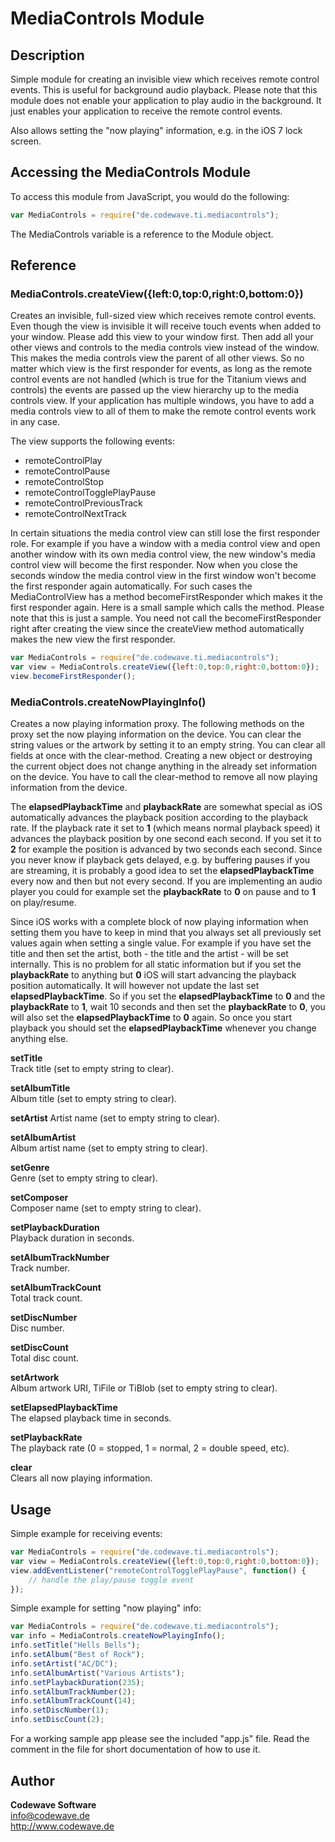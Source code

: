 # MediaControls Module

## Description

Simple module for creating an invisible view which receives remote control events. This is useful for background
audio playback. Please note that this module does not enable your application to play audio in the background. It
just enables your application to receive the remote control events.

Also allows setting the "now playing" information, e.g. in the iOS 7 lock screen.

## Accessing the MediaControls Module

To access this module from JavaScript, you would do the following:

```javascript
var MediaControls = require("de.codewave.ti.mediacontrols");
```

The MediaControls variable is a reference to the Module object.

## Reference

### MediaControls.createView({left:0,top:0,right:0,bottom:0})

Creates an invisible, full-sized view which receives remote control events. Even though the view is invisible it
will receive touch events when added to your window. Please add this view to your window first. Then add all your
other views and controls to the media controls view instead of the window. This makes the media controls view the
parent of all other views. So no matter which view is the first responder for events, as long as the remote control
events are not handled (which is true for the Titanium views and controls) the events are passed up the view
hierarchy up to the media controls view. If your application has multiple windows, you have to add a media controls
view to all of them to make the remote control events work in any case.

The view supports the following events:

* remoteControlPlay
* remoteControlPause
* remoteControlStop
* remoteControlTogglePlayPause
* remoteControlPreviousTrack
* remoteControlNextTrack

In certain situations the media control view can still lose the first responder role. For example
if you have a window with a media control view and open another window with its own media control view,
the new window's media control view will become the first responder. Now when you close the seconds
window the media control view in the first window won't become the first responder again automatically.
For such cases the MediaControlView has a method becomeFirstResponder which makes it the first responder
again. Here is a small sample which calls the method. Please note that this is just a sample. You need not
call the becomeFirstResponder right after creating the view since the createView method automatically makes
the new view the first responder.

```javascript
var MediaControls = require("de.codewave.ti.mediacontrols");
var view = MediaControls.createView({left:0,top:0,right:0,bottom:0});
view.becomeFirstResponder();
```

### MediaControls.createNowPlayingInfo()

Creates a now playing information proxy. The following methods on the proxy set the now playing information
on the device. You can clear the string values or the artwork by setting it to an empty string. You can clear
all fields at once with the clear-method. Creating a new object or destroying the current object does not change
anything in the already set information on the device. You have to call the clear-method to remove all now
playing information from the device.

The **elapsedPlaybackTime** and **playbackRate** are somewhat special as iOS automatically advances the playback position
according to the playback rate. If the playback rate it set to **1** (which means normal playback speed) it advances
the playback position by one second each second. If you set it to **2** for example the position is advanced by two seconds
each second. Since you never know if playback gets delayed, e.g. by buffering pauses if you are streaming, it is
probably a good idea to set the **elapsedPlaybackTime** every now and then but not every second. If you are implementing
an audio player you could for example set the **playbackRate** to **0** on pause and to **1** on play/resume.

Since iOS works with a complete block of now playing information when setting them you have to keep in mind that you
always set all previously set values again when setting a single value. For example if you have set the title and then
set the artist, both - the title and the artist - will be set internally. This is no problem for all static information
but if you set the **playbackRate** to anything but **0** iOS will start advancing the playback position automatically. It
will however not update the last set **elapsedPlaybackTime**. So if you set the **elapsedPlaybackTime** to **0** and the
**playbackRate** to **1**, wait 10 seconds and then set the **playbackRate** to **0**, you will also set the **elapsedPlaybackTime**
to **0** again. So once you start playback you should set the **elapsedPlaybackTime** whenever you change anything else.

**setTitle**  
Track title (set to empty string to clear).

**setAlbumTitle**  
Album title (set to empty string to clear).

**setArtist** 
Artist name (set to empty string to clear).

**setAlbumArtist**  
Album artist name (set to empty string to clear).

**setGenre**  
Genre (set to empty string to clear).

**setComposer**  
Composer name (set to empty string to clear).

**setPlaybackDuration**  
Playback duration in seconds.

**setAlbumTrackNumber**  
Track number.

**setAlbumTrackCount**  
Total track count.

**setDiscNumber**  
Disc number.

**setDiscCount**  
Total disc count.

**setArtwork**  
Album artwork URI, TiFile or TiBlob  (set to empty string to clear).

**setElapsedPlaybackTime**  
The elapsed playback time in seconds.

**setPlaybackRate**  
The playback rate (0 = stopped, 1 = normal, 2 = double speed, etc).

**clear**  
Clears all now playing information.

## Usage

Simple example for receiving events:

```javascript
var MediaControls = require("de.codewave.ti.mediacontrols");
var view = MediaControls.createView({left:0,top:0,right:0,bottom:0});
view.addEventListener("remoteControlTogglePlayPause", function() {
    // handle the play/pause toggle event
});
```

Simple example for setting "now playing" info:

```javascript
var MediaControls = require("de.codewave.ti.mediacontrols");  
var info = MediaControls.createNowPlayingInfo();  
info.setTitle("Hells Bells");  
info.setAlbum("Best of Rock");  
info.setArtist("AC/DC");  
info.setAlbumArtist("Various Artists");  
info.setPlaybackDuration(235);  
info.setAlbumTrackNumber(2);  
info.setAlbumTrackCount(14);  
info.setDiscNumber(1);  
info.setDiscCount(2);
```

For a working sample app please see the included "app.js" file. Read the comment
in the file for short documentation of how to use it.

## Author

**Codewave Software**  
info@codewave.de  
http://www.codewave.de
